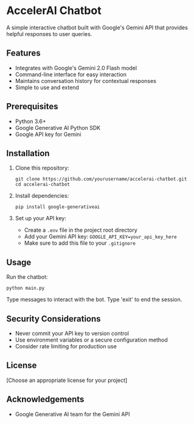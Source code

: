 # AccelerAI Chatbot

A simple interactive chatbot built with Google's Gemini API that provides helpful responses to user queries.

## Features

- Integrates with Google's Gemini 2.0 Flash model
- Command-line interface for easy interaction
- Maintains conversation history for contextual responses
- Simple to use and extend

## Prerequisites

- Python 3.6+
- Google Generative AI Python SDK
- Google API key for Gemini

## Installation

1. Clone this repository:
   ```
   git clone https://github.com/yourusername/accelerai-chatbot.git
   cd accelerai-chatbot
   ```

2. Install dependencies:
   ```
   pip install google-generativeai
   ```

3. Set up your API key:
   - Create a `.env` file in the project root directory
   - Add your Gemini API key: `GOOGLE_API_KEY=your_api_key_here`
   - Make sure to add this file to your `.gitignore`

## Usage

Run the chatbot:

```
python main.py
```

Type messages to interact with the bot. Type 'exit' to end the session.

## Security Considerations

- Never commit your API key to version control
- Use environment variables or a secure configuration method
- Consider rate limiting for production use

## License

[Choose an appropriate license for your project]

## Acknowledgements

- Google Generative AI team for the Gemini API